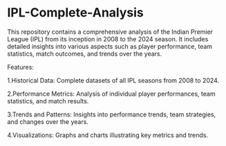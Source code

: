 # IPL-Complete-Analysis
This repository contains a comprehensive analysis of the Indian Premier League (IPL) from its inception in 2008 to the 2024 season. It includes detailed insights into various aspects such as player performance, team statistics, match outcomes, and trends over the years.

Features:

1.Historical Data: Complete datasets of all IPL seasons from 2008 to 2024.

2.Performance Metrics: Analysis of individual player performances, team statistics, and match results.

3.Trends and Patterns: Insights into performance trends, team strategies, and changes over the years.

4.Visualizations: Graphs and charts illustrating key metrics and trends.
